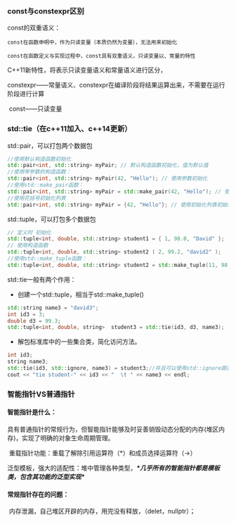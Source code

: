 ### const与constexpr区别

   const的双重语义：

  	const在函数申明中，作为只读变量（本质仍然为变量），无法用来初始化
  	
  	const在函数定义与实现过程中，const具有双重语义，只读变量以、常量的特性

  C++11新特性，将表示只读变量语义和常量语义进行区分，

​		constexpr——常量语义、constexpr在编译阶段将结果运算出来，不需要在运行阶段进行计算

​		const——只读变量



### std::tie（在c++11加入、c++14更新）

std::pair，可以打包两个数据包

```c++
//使用默认构造函数初始化
std::pair<int, std::string> myPair; // 默认构造函数初始化，值为默认值
//使用带参数的构造函数：
std::pair<int, std::string> myPair(42, "Hello"); // 使用参数初始化
//使用std::make_pair函数：
std::pair<int, std::string> myPair = std::make_pair(42, "Hello"); // 使用make_pair函数进行初始化
//使用花括号初始化列表
std::pair<int, std::string> myPair = {42, "Hello"}; // 使用初始化列表初始化
```



std::tuple，可以打包多个数据包

```c++
// 定义时 初始化
std::tuple<int, double, std::string> student1 = { 1, 98.0, "David" };
// 使用构造函数
std::tuple<int, double, std::string> student2 ( 2, 99.2, "david2" );
//使用std::make_tuple函数：
std::tuple<int, double, std::string> student2 = std::make_tuple(11, 98, "Tom" );
```



std::tie一般有两个作用：

- 创建一个std::tuple，相当于std::make_tuple()

```c++
std::string name3 = "david3";
int id3 = 3;
double d3 = 99.3;
std::tuple<int, double, string>  student3 = std::tie(id3, d3, name3);
```

- 解包标准库中的一些集合类，简化访问方法。

```c++
int id3;
string name3;
std::tie(id3, std::ignore, name3) = student3;//并且可以使用std::ignore跳过不关心的数据
cout << "tie student-" << id3 << "  \t " << name3 << endl;
```



### 智能指针VS普通指针

#### 	智能指针是什么：

​		具有普通指针的常规行为，但智能指针能够及时妥善销毁动态分配的内存(堆区内存)，实现了明确的对象生命周期管理。

​		重载指针功能：重载了解除引用运算符（*）和成员选择运算符（->）

​		泛型模板，强大的适配性：堆中管理各种类型，***\*几乎所有的智能指针都是模板类，包含其功能的泛型实现\****

#### 	常规指针存在的问题：

​		内存泄漏，自己堆区开辟的内存，用完没有释放，（delet，nullptr）；

​			

​	
